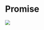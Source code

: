 # Promise

![](https://github.com/isimple4/Promise/workflows/.github/swift.yml/badge.svg?branch=trial)
